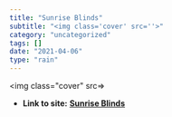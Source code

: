 ```yaml
---
title: "Sunrise Blinds"
subtitle: "<img class='cover' src=''>"
category: "uncategorized"
tags: []
date: "2021-04-06"
type: "rain"
---
```

<img class="cover" src=>


* **Link to site:** **[Sunrise Blinds](https://sites.google.com/site/teamsunriseblinds)**